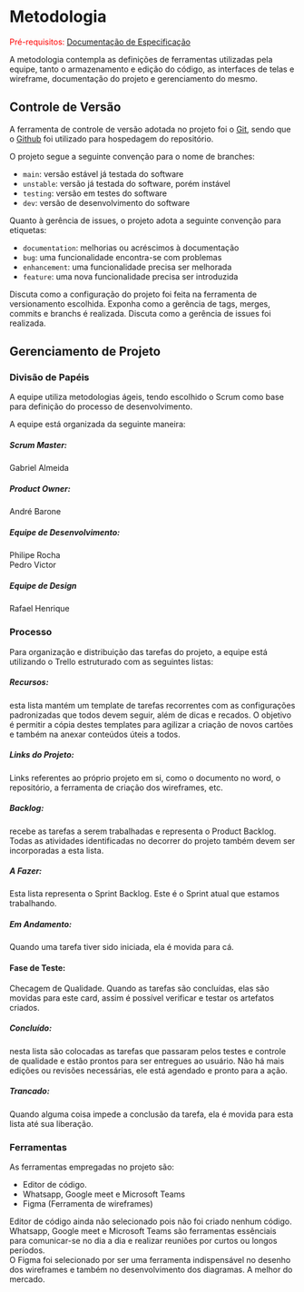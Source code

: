 
# Metodologia

<span style="color:red">Pré-requisitos: <a href="2-Especificação do Projeto.md"> Documentação de Especificação</a></span>

A metodologia contempla as definições de ferramentas utilizadas pela equipe, tanto o armazenamento e edição do código, as interfaces de telas e wireframe,  documentação do projeto e gerenciamento do mesmo.

## Controle de Versão

A ferramenta de controle de versão adotada no projeto foi o
[Git](https://git-scm.com/), sendo que o [Github](https://github.com)
foi utilizado para hospedagem do repositório.

O projeto segue a seguinte convenção para o nome de branches:

- `main`: versão estável já testada do software
- `unstable`: versão já testada do software, porém instável
- `testing`: versão em testes do software
- `dev`: versão de desenvolvimento do software

Quanto à gerência de issues, o projeto adota a seguinte convenção para
etiquetas:

- `documentation`: melhorias ou acréscimos à documentação
- `bug`: uma funcionalidade encontra-se com problemas
- `enhancement`: uma funcionalidade precisa ser melhorada
- `feature`: uma nova funcionalidade precisa ser introduzida

Discuta como a configuração do projeto foi feita na ferramenta de versionamento escolhida. Exponha como a gerência de tags, merges, commits e branchs é realizada. Discuta como a gerência de issues foi realizada.

## Gerenciamento de Projeto

### Divisão de Papéis

A equipe utiliza metodologias ágeis, tendo escolhido o Scrum como base para definição do processo de desenvolvimento.

A equipe está organizada da seguinte maneira:
<h5>Scrum Master:</h5> Gabriel Almeida
<h5>Product Owner:</h5> André Barone
<h5>Equipe de Desenvolvimento:</h5>
Philipe Rocha<br />
Pedro Victor
<h5>Equipe de Design</h5>
Rafael Henrique


### Processo

Para organização e distribuição das tarefas do projeto, a equipe está utilizando o Trello estruturado com as seguintes listas: 

<h5>Recursos:</h5> esta lista mantém um template de tarefas recorrentes com as configurações padronizadas que todos devem seguir, além de dicas e recados. O objetivo é permitir a cópia destes templates para agilizar a criação de novos cartões e também na anexar conteúdos úteis a todos.

<h5>Links do Projeto:</h5> Links referentes ao próprio projeto em si, como o documento no word, o repositório, a ferramenta de criação dos wireframes, etc.

<h5>Backlog:</h5> recebe as tarefas a serem trabalhadas e representa o Product Backlog. Todas as atividades identificadas no decorrer do projeto também devem ser incorporadas a esta lista.

<h5>A Fazer:</h5> Esta lista representa o Sprint Backlog. Este é o Sprint atual que estamos trabalhando.

<h5>Em Andamento:</h5> Quando uma tarefa tiver sido iniciada, ela é movida para cá.

<h4>Fase de Teste:</h4> Checagem de Qualidade. Quando as tarefas são concluídas, elas são movidas para este card, assim é possível verificar e testar os artefatos criados.

<h5>Concluído:</h5> nesta lista são colocadas as tarefas que passaram pelos testes e controle de qualidade e estão prontos para ser entregues ao usuário. Não há mais edições ou revisões necessárias, ele está agendado e pronto para a ação.

<h5>Trancado:</h5> Quando alguma coisa impede a conclusão da tarefa, ela é movida para esta lista até sua liberação.


### Ferramentas

As ferramentas empregadas no projeto são:

- Editor de código.
- Whatsapp, Google meet e Microsoft Teams
- Figma (Ferramenta de wireframes)

Editor de código ainda não selecionado pois não foi criado nenhum código.<br />
Whatsapp, Google meet e Microsoft Teams são ferramentas essênciais para comunicar-se no dia a dia e realizar reuniões por curtos ou longos períodos.<br />
O Figma foi selecionado por ser uma ferramenta indispensável no desenho dos wireframes e também no desenvolvimento dos diagramas. A melhor do mercado.<br />
